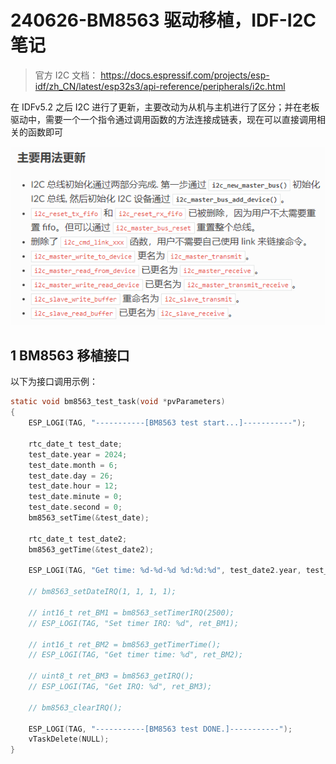 
# 240626-BM8563 驱动移植，IDF-I2C 笔记

>官方 I2C 文档： https://docs.espressif.com/projects/esp-idf/zh_CN/latest/esp32s3/api-reference/peripherals/i2c.html

在 IDFv5.2 之后 I2C 进行了更新，主要改动为从机与主机进行了区分；并在老板驱动中，需要一个一个指令通过调用函数的方法连接成链表，现在可以直接调用相关的函数即可

![](01-蓝牙门禁开发笔记/image-20240816162322511.png)

## 1 BM8563 移植接口

以下为接口调用示例：
```c
static void bm8563_test_task(void *pvParameters)
{
    ESP_LOGI(TAG, "-----------[BM8563 test start...]-----------");

    rtc_date_t test_date;
    test_date.year = 2024;
    test_date.month = 6;
    test_date.day = 26;
    test_date.hour = 12;
    test_date.minute = 0;
    test_date.second = 0;
    bm8563_setTime(&test_date);

    rtc_date_t test_date2;
    bm8563_getTime(&test_date2);

    ESP_LOGI(TAG, "Get time: %d-%d-%d %d:%d:%d", test_date2.year, test_date2.month, test_date2.day, test_date2.hour, test_date2.minute, test_date2.second);

    // bm8563_setDateIRQ(1, 1, 1, 1);

    // int16_t ret_BM1 = bm8563_setTimerIRQ(2500);
    // ESP_LOGI(TAG, "Set timer IRQ: %d", ret_BM1);

    // int16_t ret_BM2 = bm8563_getTimerTime();
    // ESP_LOGI(TAG, "Get timer time: %d", ret_BM2);

    // uint8_t ret_BM3 = bm8563_getIRQ();
    // ESP_LOGI(TAG, "Get IRQ: %d", ret_BM3);

    // bm8563_clearIRQ();

    ESP_LOGI(TAG, "-----------[BM8563 test DONE.]-----------");
    vTaskDelete(NULL);
}
```

